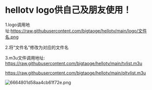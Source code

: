 # hellotv   logo供自己及朋友使用！
1.logo调用地址:https://raw.githubusercontent.com/bigtaoge/hellotv/main/logo/文件名.png

2.将“文件名”修改为对应的文件名

3.m3u文件调用地址:
https://raw.githubusercontent.com/bigtaoge/hellotv/main/tvlist.m3u


https://raw.githubusercontent.com/bigtaoge/hellotv/main/pltvlist.m3u

![6664801d58aa4cb61f72e.png](https://helloimage.vercel.app/api/file/6664801d58aa4cb61f72e.png)

